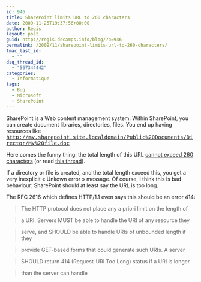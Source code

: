 ```yaml
---
id: 946
title: SharePoint limits URL to 260 characters
date: 2009-11-25T19:37:56+00:00
author: Régis
layout: post
guid: http://regis.decamps.info/blog/?p=946
permalink: /2009/11/sharepoint-limits-url-to-260-characters/
tmac_last_id:
  - ""
dsq_thread_id:
  - "567344442"
categories:
  - Informatique
tags:
  - Bug
  - Microsoft
  - SharePoint
---
```

SharePoint is a Web content management system. Within SharePoint, you can create document libraries, directories, files. You end up having resources like <tt>http://my.sharepoint.site.localdomain/Public%20Documents/Director/My%20file.doc</tt>

Here comes the funny thing: the total length of this URL [cannot exceed 260 characters](http://www.sharepointjoel.com/Lists/Posts/Post.aspx?ID=111) (or read [this thread](http://social.technet.microsoft.com/Forums/en/sharepointadmin/thread/2ea9a90f-028d-425c-be8b-8455bfdf0baa)).

If a directory or file is created, and the total length exceed this, you get a very inexplicit « Unkown error » message. Of course, I think this is bad behaviour: SharePoint should at least say the URL is too long.

The RFC 2616 which defines HTTP/1.1 even says this should be an error 414:

> The HTTP protocol does not place any a priori limit on the length of
     
> a URI. Servers MUST be able to handle the URI of any resource they
     
> serve, and SHOULD be able to handle URIs of unbounded length if they
     
> provide GET-based forms that could generate such URIs. A server
     
> SHOULD return 414 (Request-URI Too Long) status if a URI is longer
     
> than the server can handle
